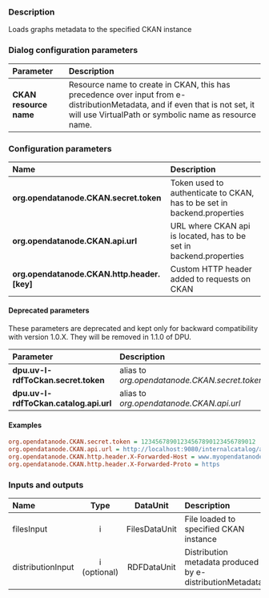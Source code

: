 ### Description

Loads graphs metadata to the specified CKAN instance

### Dialog configuration parameters

|Parameter|Description|
|:----|:----|
|**CKAN resource name** |Resource name to create in CKAN, this has precedence over input from e-distributionMetadata, and if even that is not set, it will use VirtualPath or symbolic name as resource name. |

### Configuration parameters

| Name | Description |
|:----|:----|
|**org.opendatanode.CKAN.secret.token**|Token used to authenticate to CKAN, has to be set in backend.properties|
|**org.opendatanode.CKAN.api.url**|URL where CKAN api is located, has to be set in backend.properties|
|**org.opendatanode.CKAN.http.header.[key]**|Custom HTTP header added to requests on CKAN|

#### Deprecated parameters

These parameters are deprecated and kept only for backward compatibility with version 1.0.X.
They will be removed in 1.1.0 of DPU.

|Parameter|Description|
|:----|:----|
|**dpu.uv-l-rdfToCkan.secret.token**|alias to _org.opendatanode.CKAN.secret.token_|
|**dpu.uv-l-rdfToCkan.catalog.api.url** | alias to _org.opendatanode.CKAN.api.url_|

#### Examples
```INI
org.opendatanode.CKAN.secret.token = 12345678901234567890123456789012
org.opendatanode.CKAN.api.url = ﻿http://localhost:9080/internalcatalog/api/action/internal_api
org.opendatanode.CKAN.http.header.X-Forwarded-Host = www.myopendatanode.org
org.opendatanode.CKAN.http.header.X-Forwarded-Proto = https
```

### Inputs and outputs

|Name |Type | DataUnit | Description | Mandatory |
|:--------|:------:|:------:|:-------------|:---------------------:|
|filesInput|i|FilesDataUnit |File loaded to specified CKAN instance|x|
|distributionInput|i (optional)|RDFDataUnit| Distribution metadata produced by e-distributionMetadata||